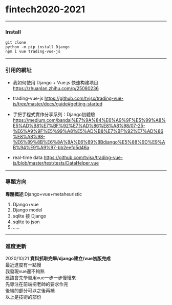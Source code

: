 # fintech2020-2021
***
### Install
```
git clone
python -m pip install Django
npm i vue trading-vue-js
```
***
### 引用的網址
+ 我如何使用 Django + Vue.js 快速构建项目
<https://zhuanlan.zhihu.com/p/25080236>


+ trading-vue-js
<https://github.com/tvjsx/trading-vue-js/tree/master/docs/guide#getting-started>

+ 手把手程式實作分享系列：Django初體驗
<https://medium.com/bandai%E7%9A%84%E6%A9%9F%E5%99%A8%E5%AD%B8%E7%BF%92%E7%AD%86%E8%A8%98/07-25-%E6%A9%9F%E5%99%A8%E5%AD%B8%E7%BF%92%E7%AD%86%E8%A8%98-%E6%89%8B%E6%8A%8A%E6%89%8Bdjango%E5%88%9D%E9%AB%94%E9%A9%97-bb2eefd5d46a>

+ real-time data
<https://github.com/tvjsx/trading-vue-js/blob/master/test/tests/DataHelper.vue>

***
### 專題方向

**專題概述**:Django+vue+metaheuristic

1. Django+vue
2. Django model 
3. sqlite 接 Django
4. sqlite to json
5. .....
***
### 進度更新
2020/10/21 
__資料抓取完畢/django建立/vue初版完成__  
最近進度有一點慢  
我發現vue還不夠熟  
應該會先學習用vue一步一步慢慢來    
先專注在前端把老師的要求作完   
後端的部分可以之後再補  
以上是技術的部份





